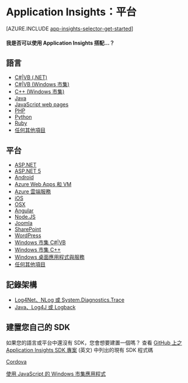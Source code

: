 <properties 
	pageTitle="Application Insights：平台" 
	description="我是否可以使用 Application Insights 搭配...？" 
	services="application-insights" 
    documentationCenter=""
	authors="alancameronwills" 
	manager="ronmart"/>

<tags 
	ms.service="application-insights" 
	ms.workload="tbd" 
	ms.tgt_pltfrm="ibiza" 
	ms.devlang="na" 
	ms.topic="article" 
	ms.date="05/06/2015" 
	ms.author="awills"/>
 
# Application Insights：平台

[AZURE.INCLUDE [app-insights-selector-get-started](../../includes/app-insights-selector-get-started.md)]

#### 我是否可以使用 Application Insights 搭配...？


## 語言

+ [C#|VB (.NET)](app-insights-start-monitoring-app-health-usage.md)
+ [C#|VB (Windows 市集)](app-insights-windows-get-started.md)
+ [C++ (Windows 市集)](app-insights-windows-cpp.md)
+ [Java](../app-insights-java.md)
+ [JavaScript web pages](app-insights-web-track-usage.md)
+ [PHP](https://github.com/Microsoft/ApplicationInsights-PHP)
+ [Python](https://pypi.python.org/pypi/applicationinsights/0.1.0)
+ [Ruby](https://rubygems.org/gems/application_insights) 
+ [任何其他項目](#projects)

## 平台

+ [ASP.NET](app-insights-start-monitoring-app-health-usage.md)
+ [ASP.NET 5](app-insights-asp-net-five.md)
+ [Android](https://github.com/Microsoft/ApplicationInsights-Android)
+ [Azure Web Apps 和 VM](../insights-perf-analytics.md)
+ [Azure 雲端服務](app-insights-cloudservices.md)
+ [iOS](https://github.com/Microsoft/ApplicationInsights-iOS)
+ [OSX](https://github.com/Microsoft/ApplicationInsights-OSX)
+ [Angular](https://www.npmjs.com/package/angular-applicationinsights)
+ [Node.JS](https://www.npmjs.com/package/applicationinsights)
+ [Joomla](https://github.com/fidmor89/AppInsights-Joomla)
+ [SharePoint](app-insights-sharepoint.md)
+ [WordPress](https://wordpress.org/plugins/application-insights/)
+ [Windows 市集 C#|VB](app-insights-windows-get-started.md)
+ [Windows 市集 C++](app-insights-windows-cpp.md)
+ [Windows 桌面應用程式與服務](app-insights-windows-desktop.md)
+ [任何其他項目](#projects)


## 記錄架構

+	[Log4Net、NLog 或 System.Diagnostics.Trace](app-insights-diagnostic-search.md)
+	[Java、Log4J 或 Logback](app-insights-java-trace-logs.md)


## <a name="projects"></a> 建置您自己的 SDK

如果您的語言或平台中還沒有 SDK，您會想要建置一個嗎？ 查看 [GitHub 上之 Application Insights SDK 專案](https://github.com/Microsoft/AppInsights-Home) (英文) 中列出的現有 SDK 程式碼




[Cordova](http://cordova.apache.org/)

[使用 JavaScript 的 Windows 市集應用程式](https://msdn.microsoft.com/library/windows/apps/br211385.aspx)

<!--Link references-->

<!---HONumber=62-->